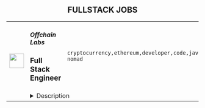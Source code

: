 <div align="center"><h2>FULLSTACK JOBS</h2></div><table><tr>
                <td width="100" height="100" rowspan="2">
                    <img src="https://remoteok.com/assets/img/jobs/d416bd292ac5d849f8455046c9415ebd1666854952.png" width="38px" height="auto">
                </td>
                <td width="300">
                    <h5>Offchain Labs</h5>
                    <h3>Full Stack Engineer</h3>
                </td>
                <td width="300">
                    <code>cryptocurrency,ethereum,developer,code,javascript,engineer,digital nomad</code>
                </td>
                <td width="200">
                <text>3 days ago</text>
                </td>
                <td width="100" rowspan="2">
                <a href="https://remoteOK.com/remote-jobs/remote-full-stack-engineer-offchain-labs-139442" align="right" target="_blank">Apply</a>
                </td>
            </tr>
            <tr>
                <td colspan="3">
                <details><summary>Description</summary>
                <div><span style="font-size:11pt;">Offchain Labs is building a suite of scaling solutions for Ethereum. This includes Arbitrum, an Optimistic Rollup, that instantly scales apps, reducing costs and increasing capacity, without sacrificing Ethereum's security. Porting contracts to Arbitrum requires no code changes or downloads since itâs compatible with existing Ethereum developer languages and tooling.</span></div><div><br></div><div>
<span style="font-size:11pt;">Our team is extremely passionate and works tirelessly to bridge the gap between what blockchain is and what blockchain can be. We strive to maintain an atmosphere that fosters innovation and new ideas through collaboration, research, and deep discussions. After raising an initial round of $</span><a href="http://3.8m/" style="font-size:11pt;" class="postings-link" rel="noopener noreferrer nofollow">3.8M</a><span style="font-size:11pt;"> in seed funding in January 2019 and a $20M series A, as well as a $100M series B in 2021, we are ready to hire additional team members that have an interest in working in the blockchain space and a knack for approaching problems in unconventional ways.</span>
</div><p></p><h4>Who you are:</h4><p></p><p></p><ul>
<li>Expert in JavaScript and TypeScript</li>
<li>Experience building complex UIs with React</li>
<li>Experience building (and/or interacting with) server-side applications</li>
<li>Excited to learn more about blockchain technology, DApps, Ethereum scaling and Arbitrum</li>
<li>Excited to work on UIs, SDKs, and developer tools related to the above (No experience yet? No problem!)</li>
<li>Possess a strong sense of ownership in your work, which drives you to find ways to do things better and faster</li>
<li>Always up-to-speed on the latest technologies</li>
<li>Constantly on the lookout for new and innovative ways to solve complex problems through rigorous experimentation</li>
<li>Your communication style is open, transparent, and direct, and you consistently work in tight collaboration with your teammates</li>
<li>Always open to feedback, new ideas, and opportunities for self-improvement</li>
<li>You look for ways to help out beyond the scope of your day-to-day work</li>
</ul><p></p><h4>What you've done:</h4><p></p><p></p><ul>
<li>Have dabbled in, educated yourself on, or are experienced working on blockchain technology</li>
<li>Eager to bring cutting-edge research to the real world and help build a platform for the next generation of cryptocurrency applications</li>
<li>Security-minded and always keeping an eye out for potential threats and vulnerabilities in your code</li>
<li>Mastered CS fundamentals, either in a formal university program or through self-learning</li>
</ul><div><span style="font-size:16px;">We understand it takes a diverse team of highly intelligent, passionate, curious, and creative people to solve the challenges involved in developing and improving Arbitrum. Our dynamic team has incredible perspectives to share, just as we know you do. We take great pride in being an equal opportunity workplace.</span></div><br/><br/>Please mention the word **HONORED** and tag RMy4yMzYuMjU1LjE0OQ== when applying to show you read the job post completely (#RMy4yMzYuMjU1LjE0OQ==). This is a beta feature to avoid spam applicants. Companies can search these words to find applicants that read this and see they're human.
                </details>
                </td>
            </tr></table>